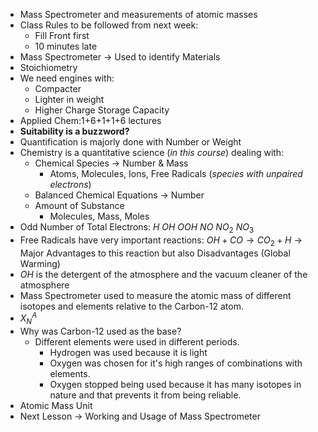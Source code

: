 - Mass Spectrometer and measurements of atomic masses
- Class Rules to be followed from next week:
	- Fill Front first
	- 10 minutes late
- Mass Spectrometer $\to$ Used to identify Materials
- Stoichiometry
- We need engines with:
	- Compacter
	- Lighter in weight
	- Higher Charge Storage Capacity
- Applied Chem:1+6+1+1+6 lectures
- **Suitability is a buzzword?**
- Quantification is majorly done with Number or Weight
- Chemistry is a quantitative science (*in this course*) dealing with:
	- Chemical Species $\to$ Number & Mass
		- Atoms, Molecules, Ions, Free Radicals (*species with unpaired electrons*)
	- Balanced Chemical Equations $\to$ Number
	- Amount of Substance
		- Molecules, Mass, Moles
- Odd Number of Total Electrons: $H$ $OH$ $OOH$ $NO$ $NO _2$ $NO _3$
- Free Radicals have very important reactions: $OH + CO \to CO _2 + H$ $\to$ Major Advantages to this reaction but also Disadvantages (Global Warming) 
- $OH$ is the detergent of the atmosphere and the vacuum cleaner of the atmosphere
- Mass Spectrometer used to measure the atomic mass of different isotopes and elements relative to the Carbon-12 atom.
- $X^A_N$
- Why was Carbon-12 used as the base?
	- Different elements were used in different periods.
		- Hydrogen was used because it is light
		- Oxygen was chosen for it's high ranges of combinations with elements.
		- Oxygen stopped being used because it has many isotopes in nature and that prevents it from being reliable.
- Atomic Mass Unit
- Next Lesson $\to$ Working and Usage of Mass Spectrometer